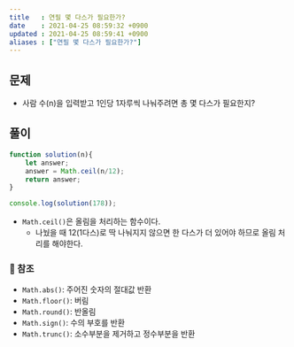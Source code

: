 ```yaml
---
title   : 연필 몇 다스가 필요한가?
date    : 2021-04-25 08:59:32 +0900
updated : 2021-04-25 08:59:41 +0900
aliases : ["연필 몇 다스가 필요한가?"]
---
```

## 문제
- 사람 수(n)을 입력받고 1인당 1자루씩 나눠주려면 총 몇 다스가 필요한지?  

## 풀이 
```javascript
function solution(n){
	let answer;
	answer = Math.ceil(n/12);
	return answer;
}

console.log(solution(178));
```
- `Math.ceil()`은 올림을 처리하는 함수이다. 
	- 나눴을 때 12(1다스)로 딱 나눠지지 않으면 한 다스가 더 있어야 하므로 올림 처리를 해야한다.  

### 🌟 참조 
- `Math.abs()`: 주어진 숫자의 절대값 반환 
- `Math.floor()`: 버림 
- `Math.round()`: 반올림 
- `Math.sign()`: 수의 부호를 반환 
- `Math.trunc()`: 소수부분을 제거하고 정수부분을 반환 







